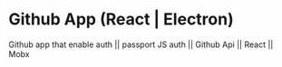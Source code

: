 # Github App (React | Electron)
Github app that enable auth || passport JS auth || Github Api || React || Mobx

